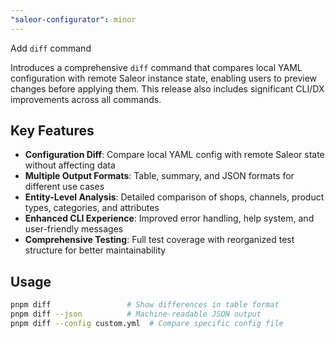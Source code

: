 ```yaml
---
"saleor-configurator": minor
---
```


Add `diff` command

Introduces a comprehensive `diff` command that compares local YAML configuration with remote Saleor instance state, enabling users to preview changes before applying them. This release also includes significant CLI/DX improvements across all commands.

## Key Features

- **Configuration Diff**: Compare local YAML config with remote Saleor state without affecting data
- **Multiple Output Formats**: Table, summary, and JSON formats for different use cases
- **Entity-Level Analysis**: Detailed comparison of shops, channels, product types, categories, and attributes
- **Enhanced CLI Experience**: Improved error handling, help system, and user-friendly messages
- **Comprehensive Testing**: Full test coverage with reorganized test structure for better maintainability

## Usage

```bash
pnpm diff                 # Show differences in table format
pnpm diff --json          # Machine-readable JSON output  
pnpm diff --config custom.yml  # Compare specific config file
```
